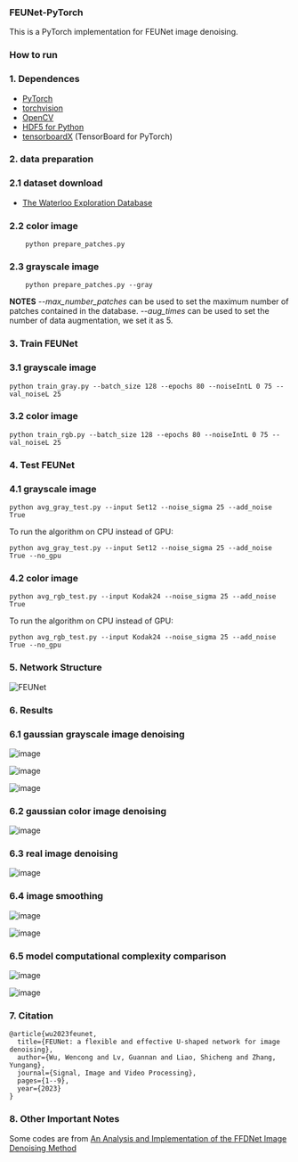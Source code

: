 ### FEUNet-PyTorch

This is a PyTorch implementation for FEUNet image denoising.

### How to run

### 1. Dependences
* [PyTorch](http://pytorch.org/)
* [torchvision](https://github.com/pytorch/vision)
* [OpenCV](https://pypi.org/project/opencv-python/)
* [HDF5 for Python](http://www.h5py.org/)
* [tensorboardX](https://github.com/lanpa/tensorboard-pytorch) (TensorBoard for PyTorch)

### 2. data preparation

### 2.1 dataset download

* [The Waterloo Exploration Database](https://ece.uwaterloo.ca/~k29ma/exploration/)

### 2.2 color image
        python prepare_patches.py

### 2.3 grayscale image
        python prepare_patches.py --gray

**NOTES**  *--max_number_patches* can be used to set the maximum number of patches contained in the database. *--aug_times* can be used to set the number of data augmentation, we set it as 5.

### 3. Train FEUNet

### 3.1 grayscale image
```
python train_gray.py --batch_size 128 --epochs 80 --noiseIntL 0 75 --val_noiseL 25
```

### 3.2 color image
```
python train_rgb.py --batch_size 128 --epochs 80 --noiseIntL 0 75 --val_noiseL 25
```

### 4. Test FEUNet

### 4.1 grayscale image
```
python avg_gray_test.py --input Set12 --noise_sigma 25 --add_noise True
```

To run the algorithm on CPU instead of GPU:
```
python avg_gray_test.py --input Set12 --noise_sigma 25 --add_noise True --no_gpu
```

### 4.2 color image
```
python avg_rgb_test.py --input Kodak24 --noise_sigma 25 --add_noise True
```

To run the algorithm on CPU instead of GPU:
```
python avg_rgb_test.py --input Kodak24 --noise_sigma 25 --add_noise True --no_gpu
```

### 5. Network Structure

![FEUNet](https://user-images.githubusercontent.com/106000336/223597505-6ac56131-c1cf-4a48-a8b5-96eb8223a61c.png)

### 6. Results

### 6.1 gaussian grayscale image denoising

![image](https://user-images.githubusercontent.com/106000336/223598361-1f0f5788-bbc6-461d-878f-d50335ef3ac9.png)

![image](https://user-images.githubusercontent.com/106000336/223598430-2f115d3b-7dd7-434a-989d-deee4aefb0ec.png)

![image](https://user-images.githubusercontent.com/106000336/223598612-f5449490-9fc7-4371-aac2-fe38a47dc9e8.png)

### 6.2 gaussian color image denoising

![image](https://user-images.githubusercontent.com/106000336/223598674-2d307ee4-0fb4-4062-a478-c2ce80dc359c.png)

### 6.3 real image denoising

![image](https://user-images.githubusercontent.com/106000336/223598926-3f6c0fc9-2340-47d3-867a-f462264214b8.png)

### 6.4 image smoothing

![image](https://user-images.githubusercontent.com/106000336/223598967-54fda992-e7af-4796-aa70-f05b8e675b54.png)

![image](https://user-images.githubusercontent.com/106000336/223599031-34e2c68b-5224-4528-87f8-a62551913e89.png)

### 6.5 model computational complexity comparison

![image](https://user-images.githubusercontent.com/106000336/223599159-455e4de5-4ffd-4a16-bd53-32d9d010cd8b.png)

![image](https://user-images.githubusercontent.com/106000336/223599243-4129aeca-88dc-498b-8cec-845f76455c99.png)

### 7. Citation
```
@article{wu2023feunet,
  title={FEUNet: a flexible and effective U-shaped network for image denoising},
  author={Wu, Wencong and Lv, Guannan and Liao, Shicheng and Zhang, Yungang},
  journal={Signal, Image and Video Processing},
  pages={1--9},
  year={2023}
}
```
### 8. Other Important Notes

Some codes are from [An Analysis and Implementation of the FFDNet Image Denoising Method](http://www.ipol.im/pub/art/2019/231/)


